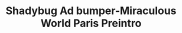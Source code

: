---
layout: entry
title: Shadybug Ad bumper-Miraculous World Paris Preintro
organisation: Disney Channel
usagedate: 2023-10-21
language: fr
fulltitle: "Disney Channel Shadybug Bumper - Miraculous World: Paris preintro"
watermark: None
---